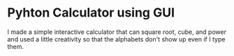 # Pyhton Calculator using GUI

I made a simple interactive calculator that can square root, cube, and power and used a little creativity so that the alphabets don't show up even if I type them.
